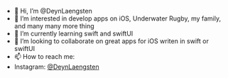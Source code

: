 - 👋 Hi, I’m @DeynLaengsten
- 👀 I’m interested in develop apps on iOS, Underwater Rugby, my family, and many many more thing
- 🌱 I’m currently learning swift and swiftUI
- 💞️ I’m looking to collaborate on great apps for iOS writen in swift or swiftUI
- 📫 How to reach me: 
- Instagram: [@DeynLaengsten](instagram.com/DeynLaengsten "@DeynLaengsten")

<!---
DeynLaengsten/DeynLaengsten is a ✨ special ✨ repository because its `README.md` (this file) appears on your GitHub profile.
You can click the Preview link to take a look at your changes.
--->
